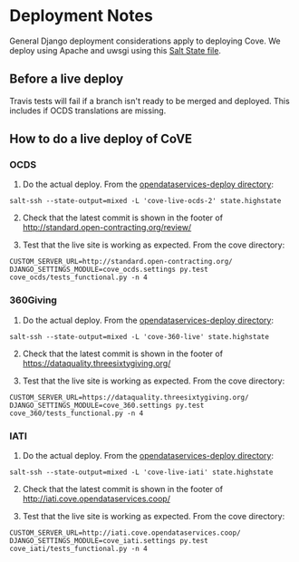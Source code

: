 # Deployment Notes

General Django deployment considerations apply to deploying Cove. We deploy using Apache and uwsgi using this  [Salt State file](https://github.com/OpenDataServices/opendataservices-deploy/blob/master/salt/cove.sls).

## Before a live deploy

Travis tests will fail if a branch isn't ready to be merged and deployed. This includes if OCDS translations are missing.

## How to do a live deploy of CoVE

### OCDS

1. Do the actual deploy. From the [opendataservices-deploy directory](https://github.com/OpenDataServices/opendataservices-deploy):

```
salt-ssh --state-output=mixed -L 'cove-live-ocds-2' state.highstate
```
2. Check that the latest commit is shown in the footer of <http://standard.open-contracting.org/review/>

3. Test that the live site is working as expected. From the cove directory:

```
CUSTOM_SERVER_URL=http://standard.open-contracting.org/ DJANGO_SETTINGS_MODULE=cove_ocds.settings py.test cove_ocds/tests_functional.py -n 4
```

### 360Giving

1. Do the actual deploy. From the [opendataservices-deploy directory](https://github.com/OpenDataServices/opendataservices-deploy):

```
salt-ssh --state-output=mixed -L 'cove-360-live' state.highstate
```
2. Check that the latest commit is shown in the footer of <https://dataquality.threesixtygiving.org/>

3. Test that the live site is working as expected. From the cove directory:

```
CUSTOM_SERVER_URL=https://dataquality.threesixtygiving.org/ DJANGO_SETTINGS_MODULE=cove_360.settings py.test cove_360/tests_functional.py -n 4
```

### IATI

1. Do the actual deploy. From the [opendataservices-deploy directory](https://github.com/OpenDataServices/opendataservices-deploy):

```
salt-ssh --state-output=mixed -L 'cove-live-iati' state.highstate
```
2. Check that the latest commit is shown in the footer of <http://iati.cove.opendataservices.coop/>

3. Test that the live site is working as expected. From the cove directory:

```
CUSTOM_SERVER_URL=http://iati.cove.opendataservices.coop/ DJANGO_SETTINGS_MODULE=cove_iati.settings py.test cove_iati/tests_functional.py -n 4
```
